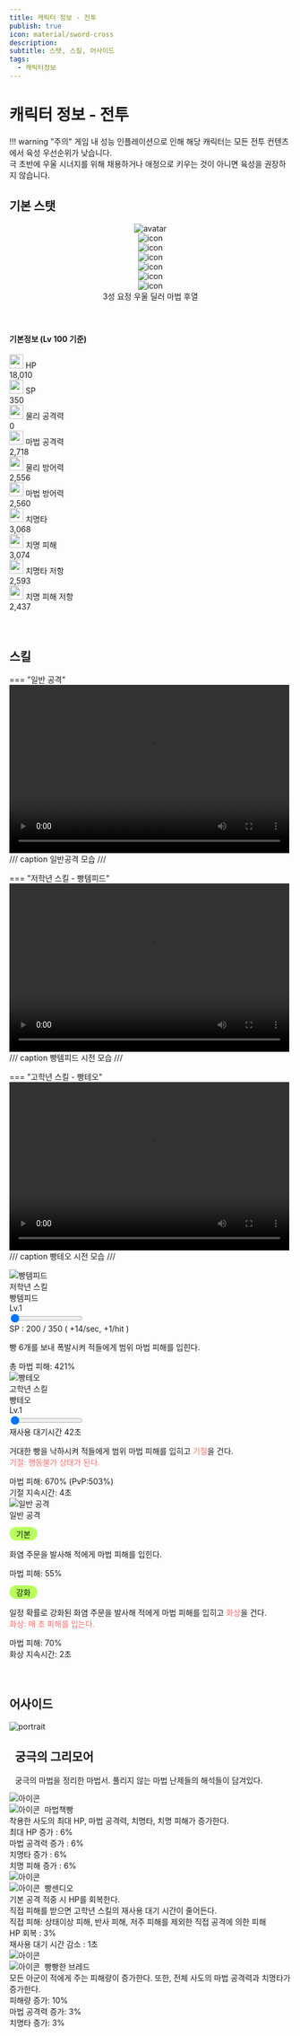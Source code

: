 ```yaml
---
title: 캐릭터 정보 - 전투
publish: true
icon: material/sword-cross
description:
subtitle: 스탯, 스킬, 어사이드
tags:
  - 캐릭터정보
---
```


# 캐릭터 정보 - 전투
!!! warning "주의"
    게임 내 성능 인플레이션으로 인해 해당 캐릭터는 모든 전투 컨텐츠에서 육성 우선순위가 낮습니다.<br>
    극 초반에 우울 시너지를 위해 채용하거나 애정으로 키우는 것이 아니면 육성을 권장하지 않습니다.

## 기본 스탯
<div class="stat-card">
  <header class="stat-header">
    <div class="stat-avatar-wrap">
  <img class="stat-avatar" src="https://vitamink1.github.io/ashur-note/assets/Ashur_profile.png" alt="avatar">
    </div>
    <div class="stat-meta">
      <div class="stat-icons">
  <div class="icon-pill"><img src="https://vitamink1.github.io/ashur-note/assets/CharacterInfo/3star.png" alt="icon"></div>
  <div class="icon-pill"><img src="https://vitamink1.github.io/ashur-note/assets/CharacterInfo/position/Common_UnitRace_Fairy.png" alt="icon"></div>
  <div class="icon-pill"><img src="https://vitamink1.github.io/ashur-note/assets/CharacterInfo/position/PickUpPersonality_Gloomy.png" alt="icon"></div>
  <div class="icon-pill"><img src="https://vitamink1.github.io/ashur-note/assets/CharacterInfo/position/Common_UnitClass_0001.png" alt="icon"></div>
  <div class="icon-pill"><img src="https://vitamink1.github.io/ashur-note/assets/CharacterInfo/position/Common_UnitAttackMagic.png" alt="icon"></div>
  <div class="icon-pill"><img src="https://vitamink1.github.io/ashur-note/assets/CharacterInfo/position/Common_PositionBack.png" alt="icon"></div>
      </div>
      <div class="stat-pills">
        <span class="pill">3성</span>
        <span class="pill">요정</span>
        <span class="pill">우울</span>
        <span class="pill">딜러</span>
        <span class="pill">마법</span>
        <span class="pill">후열</span>
      </div>
    </div>
  </header>
  <section class="stat-body">
    <h4 class="stat-section-title"> 기본정보 (Lv 100 기준)</h4>
    <div class="stat-table">
  <div class="stat-row"><div class="stat-key"><img src="https://vitamink1.github.io/ashur-note/assets/CharacterInfo/stats/Icon_Hp.png" width="25"> HP</div><div class="stat-value">18,010</div></div>
  <div class="stat-row"><div class="stat-key"><img src="https://vitamink1.github.io/ashur-note/assets/CharacterInfo/stats/Icon_Sp.png" width="25"> SP</div><div class="stat-value">350</div></div>
  <div class="stat-row"><div class="stat-key"><img src="https://vitamink1.github.io/ashur-note/assets/CharacterInfo/stats/Icon_AttackPhysic.png" width="25"> 물리 공격력</div><div class="stat-value">0</div></div>
  <div class="stat-row"><div class="stat-key"><img src="https://vitamink1.github.io/ashur-note/assets/CharacterInfo/stats/Icon_AttackMagic.png" width="25"> 마법 공격력</div><div class="stat-value">2,718</div></div>
  <div class="stat-row"><div class="stat-key"><img src="https://vitamink1.github.io/ashur-note/assets/CharacterInfo/stats/Icon_DefensePhysic.png" width="25"> 물리 방어력</div><div class="stat-value">2,556</div></div>
  <div class="stat-row"><div class="stat-key"><img src="https://vitamink1.github.io/ashur-note/assets/CharacterInfo/stats/Icon_DefenseMagic.png" width="25"> 마법 방어력</div><div class="stat-value">2,560</div></div>
  <div class="stat-row"><div class="stat-key"><img src="https://vitamink1.github.io/ashur-note/assets/CharacterInfo/stats/Icon_CriticalRate.png" width="25"> 치명타</div><div class="stat-value">3,068</div></div>
  <div class="stat-row"><div class="stat-key"><img src="https://vitamink1.github.io/ashur-note/assets/CharacterInfo/stats/Icon_CriticalMult.png" width="25"> 치명 피해</div><div class="stat-value">3,074</div></div>
  <div class="stat-row"><div class="stat-key"><img src="https://vitamink1.github.io/ashur-note/assets/CharacterInfo/stats/Icon_CriticalResist.png" width="25"> 치명타 저항</div><div class="stat-value">2,593</div></div>
  <div class="stat-row"><div class="stat-key"><img src="https://vitamink1.github.io/ashur-note/assets/CharacterInfo/stats/Icon_CriticalMultResist.png" width="25"> 치명 피해 저항</div><div class="stat-value">2,437</div></div>
    </div>
  </section>
</div>
<br>
<br>

## 스킬

=== "일반 공격"
    <video controls preload="metadata" width="500" height="300">
      <source src="https://vitamink1.github.io/ashur-note/assets/CharacterInfo/AshurAttack.mp4" type="video/mp4">
    </video>
    /// caption
    일반공격 모습
    ///

=== "저학년 스킬 - 빵템피드"
    <video controls preload="metadata" width="500" height="300">
      <source src="https://vitamink1.github.io/ashur-note/assets/CharacterInfo/AshurSkill1.mp4" type="video/mp4">
    </video>
    /// caption
    빵템피드 시전 모습
    ///

=== "고학년 스킬 - 빵테오"
    <video controls preload="metadata" width="500" height="300">
      <source src="https://vitamink1.github.io/ashur-note/assets/CharacterInfo/AshurSkill2.mp4" type="video/mp4">
    </video>
    /// caption
    빵테오 시전 모습
    ///

<div class="lore-grid">
  <!-- Column 1 -->
  <article class="lore-card">
    <div class="lore-header">
  <img src="https://vitamink1.github.io/ashur-note/assets/CharacterInfo/skill/Icon_AdmissionSkill_Ashur.png" alt="빵템피드" class="lore-avatar">
      <div>
        <div class="lore-subtitle">저학년 스킬</div>
        <div class="lore-title">빵템피드</div>
      </div>
    </div>
    <div class="lore-slider-wrapper">
      <div id="left-level" class="lore-level-box lore-lvl">Lv.1</div>
  <input id="left-slider" type="range" min="1" max="13" value="1" data-level-values='[421,443,471,504,544,589,634,684,746,807,844,881,918]'>
    </div>
    <div class="lore-stat-row">SP :<span class="lore-number-highlight">  200</span></span> / <span class="lore-number-highlight">  350</span> (<span class="lore-number-highlight"> +14/sec, +1/hit </span>)</div>
    <p class="lore-desc">빵 6개를 보내 폭발시켜 적들에게 범위 마법 피해를 입힌다.</p>
  <div class="lore-stat-row">총 마법 피해: <span id="left-damage" class="lore-number-highlight">421</span>%</div>
  </article>

  <!-- Column 2 -->
  <article class="lore-card">
    <div class="lore-header">
  <img src="https://vitamink1.github.io/ashur-note/assets/CharacterInfo/skill/Icon_GraduateSkill_Ashur.png" 
      alt="빵테오" class="lore-avatar">
      <div>
        <div class="lore-subtitle">고학년 스킬</div>
        <div class="lore-title">빵테오</div>
      </div>
    </div>
    <div class="lore-slider-wrapper">
      <div id="mid-level" class="lore-level-box lore-lvl">Lv.1</div>
      <input id="mid-slider" type="range" min="1" max="13" value="1"
        data-level-values='[670,710,760,810,870,940,1020,1100,1190,1290,1340,1390,1440]'
        data-level-cooldowns='[503,533,570,608,653,705,765,825,893,968,1005,1043,1080]'>
    </div>
    <div class="lore-stat-row">재사용 대기시간 <span class="lore-number-highlight">42초</span></div>
    <p class="lore-desc">거대한 빵을 낙하시켜 적들에게 범위 마법 피해를 입히고 <span style="color:#ff6b6b">기절</span>을 건다.<br><span style="color:#ff6b6b">기절: 행동불가 상태가 된다.</span></p>
  <div class="lore-stat-row">마법 피해: <span class="lore-number-highlight" id="mid-damage">670</span>% (PvP:<span class="lore-number-highlight" id="mid-cooldown-sec">503</span>%)<br>기절 지속시간: <span class="lore-number-highlight">4</span>초</div>
  </article>

  <!-- Column 3 -->
  <article class="lore-card">
    <div class="lore-header">
  <img src="https://vitamink1.github.io/ashur-note/assets/CharacterInfo/skill/Magic_NormalAttack.png" alt="일반 공격" class="lore-avatar">
      <div>
        <div class="lore-title" style="margin-top:0">일반 공격</div>
      </div>
    </div>
    <div style="margin-top:12px;margin-bottom:6px">
      <div style="display:inline-block;background:#b8ff5d;color:#052006;padding:2px 12px;border-radius:18px">기본</div>
    </div>
    <p class="lore-desc">화염 주문을 발사해 적에게 마법 피해를 입힌다.</p>
    <div class="lore-stat-row">마법 피해: <span class="lore-number-highlight">55</span>%</div>
    <div style="margin-top:12px;margin-bottom:6px">
      <div style="display:inline-block;background:#b8ff5d;color:#052006;padding:2px 12px;border-radius:18px">강화</div>
    </div>
      <p class="lore-desc">일정 확률로 강화된 화염 주문을 발사해 적에게 마법 피해를 입히고 <span style="color:#ff6b6b;">화상</span>을 건다.<br><span style="color:#ff6b6b">화상: 매 초 피해를 입는다.</span></p>
      <div class="lore-stat-row">마법 피해: <span class="lore-number-highlight">70</span>%<br>화상 지속시간: <span class="lore-number-highlight">2</span>초</div>
    </div>
  </article>
</div>
<br>
<br>

## 어사이드
<div class="battle-panel">
  <div class="battle-header">
  <img class="battle-header-img" style="margin-left: auto; margin-right: auto; display: block;" src="https://vitamink1.github.io/ashur-note/assets/CharacterInfo/AsideIcon_Ashur.png" alt="portrait"/>
    <div style="margin-left: 10px; width: 100%">
      <h2 class="battle-title">궁극의 그리모어</h2>
      <p style="margin:0 0 10px 0;">궁극의 마법을 정리한 마법서. 풀리지 않는 마법 난제들의 해석들이 담겨있다.</p>
    </div>
  </div>

  <div class="skill-list" style="margin-top:12px;">
    <div class="skill-card">
      <img class="icon" src="https://vitamink1.github.io/ashur-note/assets/CharacterInfo/skill/Aside_Skill_Ashur_1.png" alt="아이콘"/>
      <div class="meta">
        <div style="display:flex;align-items:center;gap:8px;">
          <img class="badge-stars" src="https://vitamink1.github.io/ashur-note/assets/CharacterInfo/1star.png" alt="아이콘"/>
          <div class="skill-name">마법책빵</div>
        </div>
        <div class="skill-desc">
        착용한 사도의 최대 HP, 마법 공격력, 치명타, 치명 피해가 증가한다.
        </div>
        <div class="skill-stats">
        최대 HP 증가 : <span class="skill-percent">6</span>%<br/>
        마법 공격력 증가 : <span class="skill-percent">6</span>%<br/>
        치명타 증가 : <span class="skill-percent">6</span>%<br/>
        치명 피해 증가 : <span class="skill-percent">6</span>%</div>
      </div>
    </div>
    <div class="skill-card">
      <img class="icon" src="https://vitamink1.github.io/ashur-note/assets/CharacterInfo/skill/Aside_Skill_Ashur_2.png" alt="아이콘"/>
      <div class="meta">
        <div style="display:flex;align-items:center;gap:8px;">
          <img class="badge-stars" src="https://vitamink1.github.io/ashur-note/assets/CharacterInfo/2star.png" alt="아이콘"/>
          <div class="skill-name">빵센디오</div>
        </div>
        <div class="skill-desc">
        기본 공격 적중 시 HP를 회복한다.<br/>
        <span class="red-text">직접 피해</span>를 받으면 고학년 스킬의 재사용 대기 시간이 줄어든다.<br/>
        <span class="red-text">직접 피해: 상태이상 피해, 반사 피해, 저주 피해를 제외한 직접 공격에 의한 피해</span><br/>
        </div>
        <div class="skill-stats">
        HP 회복 : <span class="skill-percent">3</span>%<br/>
        재사용 대기 시간 감소 : <span class="skill-percent">1</span>초
        </div>
      </div>
    </div>
    <div class="skill-card">
      <img class="icon" src="https://vitamink1.github.io/ashur-note/assets/CharacterInfo/skill/Aside_Skill_Ashur_3.png" alt="아이콘"/>
      <div class="meta">
        <div style="display:flex;align-items:center;gap:8px;">
          <img class="badge-stars" src="https://vitamink1.github.io/ashur-note/assets/CharacterInfo/3star.png" alt="아이콘"/>
          <div class="skill-name">빵빵한 브레드</div>
        </div>
        <div class="skill-desc">
        모든 아군이 적에게 주는 피해량이 증가한다. 또한, 전체 사도의 마법 공격력과 치명타가 증가한다.</div>
        <div class="skill-stats">
        피해량 증가: <span class="skill-percent">10</span>%<br/>
        마법 공격력 증가: <span class="skill-percent">3</span>%<br/>
        치명타 증가: <span class="skill-percent">3</span>%</div>
        </div>
      </div>
    </div>
  </div>
</div>
<br>
<br>
